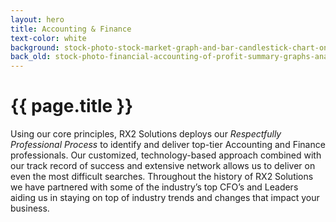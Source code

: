 ```yaml
---
layout: hero
title: Accounting & Finance
text-color: white
background: stock-photo-stock-market-graph-and-bar-candlestick-chart-on-futuristic-city-background-1388568758.jpg
back_old: stock-photo-financial-accounting-of-profit-summary-graphs-analysis-the-business-plan-at-the-meeting-and-736987234.jpg
---
```

# {{ page.title }}
Using our core principles, RX2 Solutions deploys our _Respectfully Professional Process_ to identify and deliver top-tier Accounting and Finance professionals.  Our customized, technology-based approach combined with our track record of success and extensive network allows us to deliver on even the most difficult searches.   Throughout the history of RX2 Solutions we have partnered with some of the industry’s top CFO’s and Leaders aiding us in staying on top of industry trends and changes that impact your business. 
